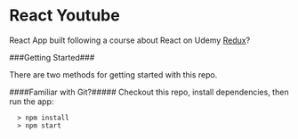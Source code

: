 # React Youtube

React App built following a course about React on Udemy [Redux](https://www.udemy.com/react-redux/)?

###Getting Started###

There are two methods for getting started with this repo.

####Familiar with Git?#####
Checkout this repo, install dependencies, then run the app:

```
  > npm install
  > npm start
```
